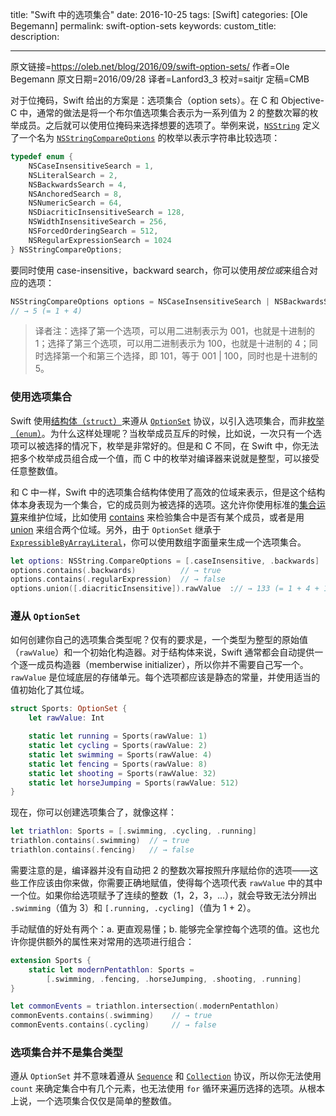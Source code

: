title: "Swift 中的选项集合"
date: 2016-10-25
tags: [Swift]
categories: [Ole Begemann]
permalink: swift-option-sets
keywords: 
custom_title: 
description: 

---
原文链接=https://oleb.net/blog/2016/09/swift-option-sets/
作者=Ole Begemann
原文日期=2016/09/28
译者=Lanford3_3
校对=saitjr
定稿=CMB

<!--此处开始正文-->

对于位掩码，Swift 给出的方案是：选项集合（option sets）。在 C 和 Objective-C 中，通常的做法是将一个布尔值选项集合表示为一系列值为 2 的整数次幂的枚举成员。之后就可以使用位掩码来选择想要的选项了。举例来说，[`NSString`](https://developer.apple.com/reference/foundation/nsstring?language=objc) 定义了一个名为 [`NSStringCompareOptions`](https://developer.apple.com/reference/foundation/nsstringcompareoptions?language=objc) 的枚举以表示字符串比较选项：

<!--more-->

```objective-c
typedef enum {
	NSCaseInsensitiveSearch = 1,
	NSLiteralSearch = 2,
	NSBackwardsSearch = 4,
	NSAnchoredSearch = 8,
	NSNumericSearch = 64,
	NSDiacriticInsensitiveSearch = 128,
	NSWidthInsensitiveSearch = 256,
	NSForcedOrderingSearch = 512,
	NSRegularExpressionSearch = 1024
} NSStringCompareOptions;
```

要同时使用 case-insensitive，backward search，你可以使用*按位或*来组合对应的选项：

```objective-c
NSStringCompareOptions options = NSCaseInsensitiveSearch | NSBackwardsSearch;
// → 5 (= 1 + 4)
```

> 译者注：选择了第一个选项，可以用二进制表示为 001，也就是十进制的 1；选择了第三个选项，可以用二进制表示为 100，也就是十进制的 4；同时选择第一个和第三个选择，即 101，等于 001 | 100，同时也是十进制的 5。

### 使用选项集合

Swift 使用[结构体（`struct`）](https://developer.apple.com/library/content/documentation/Swift/Conceptual/Swift_Programming_Language/ClassesAndStructures.html#//apple_ref/doc/uid/TP40014097-CH13-ID82)来遵从 [`OptionSet`](https://developer.apple.com/reference/swift/optionset) 协议，以引入选项集合，而非[枚举（`enum`）](https://developer.apple.com/library/content/documentation/Swift/Conceptual/Swift_Programming_Language/Enumerations.html#//apple_ref/doc/uid/TP40014097-CH12-ID145)。为什么这样处理呢？当枚举成员互斥的时候，比如说，一次只有一个选项可以被选择的情况下，枚举是非常好的。但是和 C 不同，在 Swift 中，你无法把多个枚举成员组合成一个值，而 C 中的枚举对编译器来说就是整型，可以接受任意整数值。

和 C 中一样，Swift 中的选项集合结构体使用了高效的位域来表示，但是这个结构体本身表现为一个集合，它的成员则为被选择的选项。这允许你使用标准的[集合运算](https://en.wikipedia.org/wiki/Set_(mathematics)#Basic_operations)来维护位域，比如使用 [contains](https://developer.apple.com/reference/swift/optionset/1641006-contains) 来检验集合中是否有某个成员，或者是用 [union](https://developer.apple.com/reference/swift/optionset/1641498-union) 来组合两个位域。另外，由于 `OptionSet` 继承于 [`ExpressibleByArrayLiteral`](https://developer.apple.com/reference/swift/expressiblebyarrayliteral)，你可以使用数组字面量来生成一个选项集合。

```swift
let options: NSString.CompareOptions = [.caseInsensitive, .backwards]
options.contains(.backwards)          // → true
options.contains(.regularExpression)  // → false
options.union([.diacriticInsensitive]).rawValue  :// → 133 (= 1 + 4 + 128)
```

### 遵从 `OptionSet`

如何创建你自己的选项集合类型呢？仅有的要求是，一个类型为整型的原始值（`rawValue`）和一个初始化构造器。对于结构体来说，Swift 通常都会自动提供一个逐一成员构造器（memberwise initializer），所以你并不需要自己写一个。`rawValue` 是位域底层的存储单元。每个选项都应该是静态的常量，并使用适当的值初始化了其位域。

```swift
struct Sports: OptionSet {
    let rawValue: Int

    static let running = Sports(rawValue: 1)
    static let cycling = Sports(rawValue: 2)
    static let swimming = Sports(rawValue: 4)
    static let fencing = Sports(rawValue: 8)
    static let shooting = Sports(rawValue: 32)
    static let horseJumping = Sports(rawValue: 512)
}
```

现在，你可以创建选项集合了，就像这样：

```swift
let triathlon: Sports = [.swimming, .cycling, .running]
triathlon.contains(.swimming)  // → true
triathlon.contains(.fencing)   // → false
```
需要注意的是，编译器并没有自动把 2 的整数次幂按照升序赋给你的选项——这些工作应该由你来做，你需要正确地赋值，使得每个选项代表 `rawValue` 中的其中一个位。如果你给选项赋予了连续的整数（1，2，3，...），就会导致无法分辨出 `.swimming`（值为 3）和 `[.running, .cycling]`（值为 1 + 2）。

手动赋值的好处有两个：a. 更直观易懂；b. 能够完全掌控每个选项的值。这也允许你提供额外的属性来对常用的选项进行组合：

```swift
extension Sports {
    static let modernPentathlon: Sports =
        [.swimming, .fencing, .horseJumping, .shooting, .running]
}

let commonEvents = triathlon.intersection(.modernPentathlon)
commonEvents.contains(.swimming)    // → true
commonEvents.contains(.cycling)     // → false
```

### 选项集合并不是集合类型

遵从 `OptionSet` 并不意味着遵从 [`Sequence`](https://developer.apple.com/reference/swift/sequence) 和 [`Collection`](https://developer.apple.com/reference/swift/collection) 协议，所以你无法使用 `count` 来确定集合中有几个元素，也无法使用 `for` 循环来遍历选择的选项。从根本上说，一个选项集合仅仅是简单的整数值。
